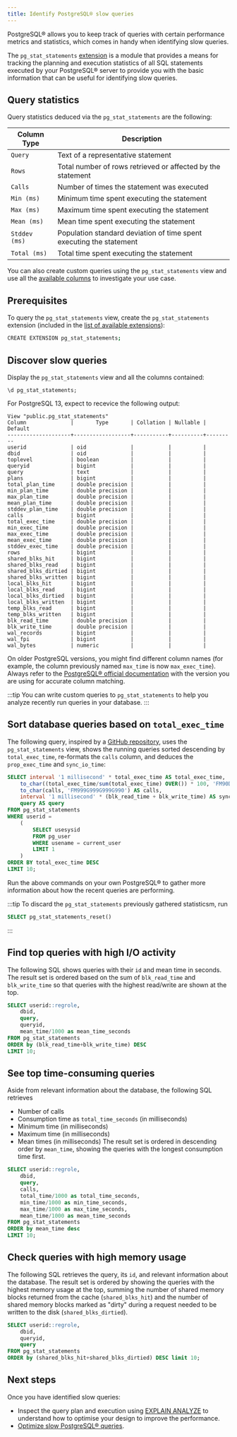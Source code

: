 ```yaml
---
title: Identify PostgreSQL® slow queries
---
```


PostgreSQL® allows you to keep track of queries with certain performance
metrics and statistics, which comes in handy when identifying slow
queries.

The `pg_stat_statements`
[extension](https://www.postgresql.org/docs/current/pgstatstatements.html) is a module
that provides a means for tracking the planning and execution
statistics of all SQL statements executed by your PostgreSQL® server to provide you with
the basic information that can be useful for identifying slow queries.

## Query statistics

Query statistics deduced via the `pg_stat_statements` are the following:

| Column Type   | Description                                                         |
| ------------- | ------------------------------------------------------------------- |
| `Query`       | Text of a representative statement                                  |
| `Rows`        | Total number of rows retrieved or affected by the statement         |
| `Calls`       | Number of times the statement was executed                          |
| `Min (ms)`    | Minimum time spent executing the statement                          |
| `Max (ms)`    | Maximum time spent executing the statement                          |
| `Mean (ms)`   | Mean time spent executing the statement                             |
| `Stddev (ms)` | Population standard deviation of time spent executing the statement |
| `Total (ms)`  | Total time spent executing the statement                            |

You can also create custom queries using the `pg_stat_statements` view
and use
all the [available columns](https://www.postgresql.org/docs/current/pgstatstatements.html)
to investigate your use case.

## Prerequisites

To query the `pg_stat_statements` view, create the `pg_stat_statements` extension
(included in the
[list of available extensions](/docs/products/postgresql/reference/list-of-extensions)):

```bash
CREATE EXTENSION pg_stat_statements;
```

## Discover slow queries

Display the `pg_stat_statements` view and all the columns contained:

```shell
\d pg_stat_statements;
```

For PostgreSQL 13, expect to recevice the following output:

```text
View "public.pg_stat_statements"
Column              |       Type       | Collation | Nullable | Default
--------------------+------------------+-----------+----------+---------
userid              | oid              |           |          |
dbid                | oid              |           |          |
toplevel            | boolean          |           |          |
queryid             | bigint           |           |          |
query               | text             |           |          |
plans               | bigint           |           |          |
total_plan_time     | double precision |           |          |
min_plan_time       | double precision |           |          |
max_plan_time       | double precision |           |          |
mean_plan_time      | double precision |           |          |
stddev_plan_time    | double precision |           |          |
calls               | bigint           |           |          |
total_exec_time     | double precision |           |          |
min_exec_time       | double precision |           |          |
max_exec_time       | double precision |           |          |
mean_exec_time      | double precision |           |          |
stddev_exec_time    | double precision |           |          |
rows                | bigint           |           |          |
shared_blks_hit     | bigint           |           |          |
shared_blks_read    | bigint           |           |          |
shared_blks_dirtied | bigint           |           |          |
shared_blks_written | bigint           |           |          |
local_blks_hit      | bigint           |           |          |
local_blks_read     | bigint           |           |          |
local_blks_dirtied  | bigint           |           |          |
local_blks_written  | bigint           |           |          |
temp_blks_read      | bigint           |           |          |
temp_blks_written   | bigint           |           |          |
blk_read_time       | double precision |           |          |
blk_write_time      | double precision |           |          |
wal_records         | bigint           |           |          |
wal_fpi             | bigint           |           |          |
wal_bytes           | numeric          |           |          |
```

On older PostgreSQL versions, you might find different column names (for example,
the column previously named `max_time` is now `max_exec_time`). Always
refer to the [PostgreSQL® official
documentation](https://www.postgresql.org/docs/current/pgstatstatements.html)
with the version you are using for accurate column matching.

:::tip
You can write custom queries to `pg_stat_statements` to help you analyze
recently run queries in your database.
:::

## Sort database queries based on `total_exec_time`

The following query, inspired by a
[GitHub repository](https://github.com/heroku/heroku-pg-extras/blob/ece431777dd34ff6c2a8dfb790b24db99f114165/commands/outliers.js),
uses the `pg_stat_statements` view, shows the running queries sorted descending by
`total_exec_time`, re-formats the `calls` column, and deduces the `prop_exec_time` and
`sync_io_time`:

```sql
SELECT interval '1 millisecond' * total_exec_time AS total_exec_time,
    to_char((total_exec_time/sum(total_exec_time) OVER()) * 100, 'FM90D0') || '%'  AS prop_exec_time,
    to_char(calls, 'FM999G999G999G990') AS calls,
    interval '1 millisecond' * (blk_read_time + blk_write_time) AS sync_io_time,
    query AS query
FROM pg_stat_statements
WHERE userid =
    (
        SELECT usesysid
        FROM pg_user
        WHERE usename = current_user
        LIMIT 1
    )
ORDER BY total_exec_time DESC
LIMIT 10;
```

Run the above commands on your own PostgreSQL® to gather more information about how the
recent queries are performing.

:::tip
To discard the `pg_stat_statements` previously gathered statisticsm, run

```sql
SELECT pg_stat_statements_reset()
```

:::

## Find top queries with high I/O activity

The following SQL shows queries with their `id` and mean time in
seconds. The result set is ordered based on the sum of `blk_read_time`
and `blk_write_time` so that queries with the highest read/write
are shown at the top.

```sql
SELECT userid::regrole,
    dbid,
    query,
    queryid,
    mean_time/1000 as mean_time_seconds
FROM pg_stat_statements
ORDER by (blk_read_time+blk_write_time) DESC
LIMIT 10;
```

## See top time-consuming queries

Aside from relevant information about the database, the following SQL
retrieves

- Number of calls
- Consumption time as `total_time_seconds` (in milliseconds)
- Minimum time (in milliseconds)
- Maximum time (in milliseconds)
- Mean times (in milliseconds)
The result set is ordered in descending order by `mean_time`, showing the queries with
the longest consumption time first.

```sql
SELECT userid::regrole,
    dbid,
    query,
    calls,
    total_time/1000 as total_time_seconds,
    min_time/1000 as min_time_seconds,
    max_time/1000 as max_time_seconds,
    mean_time/1000 as mean_time_seconds
FROM pg_stat_statements
ORDER by mean_time desc
LIMIT 10;
```

## Check queries with high memory usage

The following SQL retrieves the query, its `id`, and relevant
information about the database. The result set is ordered
by showing the queries with the highest memory usage at the top, summing
the number of shared memory blocks returned from the cache
(`shared_blks_hit`) and the number of shared memory blocks marked as
\"dirty\" during a request needed to be written to the disk (`shared_blks_dirtied`).

```sql
SELECT userid::regrole,
    dbid,
    queryid,
    query
FROM pg_stat_statements
ORDER by (shared_blks_hit+shared_blks_dirtied) DESC limit 10;
```

## Next steps

Once you have identified slow queries:

- Inspect the query plan and execution using
[EXPLAIN ANALYZE](https://www.postgresql.org/docs/current/using-explain.html) to
understand how to optimise your design to improve the performance.
- [Optimize slow PostgreSQL® queries](/docs/products/postgresql/howto/optimize-pg-slow-queries).
